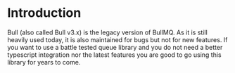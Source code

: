 # Introduction

Bull (also called Bull v3.x) is the legacy version of BullMQ. As it is still heavily used today, it is also maintained for bugs but not for new features. If you want to use a battle tested queue library and you do not need a better typescript integration nor the latest features you are good to go using this library for years to come.
